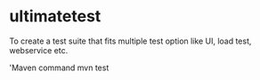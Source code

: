 # ultimatetest
To create a test suite that fits multiple test option like UI, load test, webservice etc.

'Maven command
mvn test
